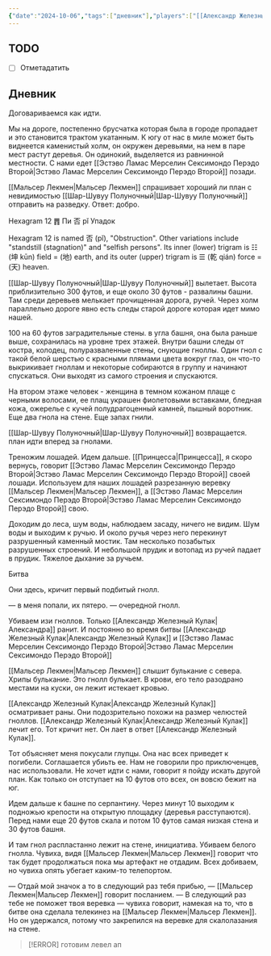 ```yaml
---
{"date":"2024-10-06","tags":["дневник"],"players":["[[Александр Железный Кулак\|Александр Железный Кулак]]"],"campaign":"Школа приключенцев Безелота. Переплетенные судьбы","world-date":null,"world-time-start":null,"dg-publish":true,"previous-session":"[[29 сентября 2024]]","next-session":"[[13 октября 2024]]","permalink":"/6-oktyabrya-2024/","dgPassFrontmatter":true}
---
```



## TODO
- [ ] Отметадатить

## Дневник
Договариваемся как идти.

Мы на дороге, постепенно брусчатка которая была в городе пропадает и это становится трактом укатанным. К югу от нас в миле может быть виднеется каменистый холм, он окружен деревьями, на нем в паре мест растут деревья. Он одинокий, выделяется из равнинной местности. С нами едет [[Эстэво Ламас Мерселин Сексимондо Перэдо Второй\|Эстэво Ламас Мерселин Сексимондо Перэдо Второй]] позади. 


[[Мальсер Лекмен\|Мальсер Лекмен]] спрашивает хороший ли план с невидимостью [[Шар-Шувуу Полуночный\|Шар-Шувуу Полуночный]] отправить на разведку. Ответ: добро. 

Hexagram 12 ䷋ Пи 否 pǐ Упадок  
  
Hexagram 12 is named 否 (pǐ), "Obstruction". Other variations include "standstill (stagnation)" and "selfish persons". Its inner (lower) trigram is ☷ (坤 kūn) field = (地) earth, and its outer (upper) trigram is ☰ (乾 qián) force = (天) heaven.

[[Шар-Шувуу Полуночный\|Шар-Шувуу Полуночный]] вылетает. Высота приблизительно 300 футов, и еще около 30 футов - развалины башни. Там среди деревьев мелькает прочищенная дорога, ручей. Через холм параллельно дороге явно есть следы старой дороге которая идет мимо нашей.

100 на 60 футов заградительные стены. в угла башня, она была раньше выше, сохранилась на уровне трех этажей. Внутри башни следы от костра, колодец, полуразваленные стены, снующие гноллы. Один гнол с такой белой шерстью с красными плямами цвета вокруг глаз, он что-то выкрикивает гноллам и некоторые собираются в группу и начинают спускаться. Они выходят из самого строения и спускаются. 

На втором этаже человек - женщина в темном кожаном плаще с черными волосами, ее плащ украшен фиолетовыми вставками, бледная кожа, ожерелье с кучей полудрагоценный камней, пышный воротник. Еще два гнола на стене.  Еще запах гнили.

[[Шар-Шувуу Полуночный\|Шар-Шувуу Полуночный]] возвращается. план идти вперед за гнолами.

Треножим лошадей. Идем дальше. [[Принцесса\|Принцесса]], я скоро вернусь, говорит [[Эстэво Ламас Мерселин Сексимондо Перэдо Второй\|Эстэво Ламас Мерселин Сексимондо Перэдо Второй]] своей лошади. Используем для наших лошадей разрезанную веревку [[Мальсер Лекмен\|Мальсер Лекмен]], а [[Эстэво Ламас Мерселин Сексимондо Перэдо Второй\|Эстэво Ламас Мерселин Сексимондо Перэдо Второй]] свою. 

Доходим до леса, шум воды, наблюдаем засаду, ничего не видим. Шум воды и выходим к ручью. И около ручья через него перекинут разрушенный каменный мостик. Там несколько позабытых разрушенных строений. И небольшой прудик и вотопад из ручей падает в прудик. Тяжелое дыхание за ручьем. 

Битва

Они здесь, кричит первый подбитый гнолл. 

— в меня попали, их пятеро. — очередной гнолл.

Убиваем изи гноллов. Только [[Александр Железный Кулак\|Александра]] ранит. И постоянно во время битвы [[Александр Железный Кулак\|Александр Железный Кулак]] и [[Эстэво Ламас Мерселин Сексимондо Перэдо Второй\|Эстэво Ламас Мерселин Сексимондо Перэдо Второй]] 

[[Мальсер Лекмен\|Мальсер Лекмен]] слышит булькание с севера. Хрипы булькание. Это гнолл булькает. В крови, его тело разодрано местами на куски, он лежит истекает кровью. 

[[Александр Железный Кулак\|Александр Железный Кулак]] осматривает раны. Они подозрительно похожи на размер челюстей гноллов. [[Александр Железный Кулак\|Александр Железный Кулак]] лечит его. Тот кричит нет. Он лает в ответ [[Александр Железный Кулак]].

Тот объясняет меня покусали глупцы. Она нас всех приведет к погибели. Соглашается убиьть ее. Нам не говорили про приключенцев, нас использовали. Не хочет идти с нами, говорит я пойду искать другой план. Как только он отступает на 10 футов ото всех, он вовсю бежит на юг.

Идем дальше к башне по серпантину. Через минут 10 выходим к подножью крепости на открытую площадку (деревья расступаются). Перед нами еще 20 футов скала и потом 10 футов самая низкая стена и 30 футов башня. 

И там гнол распластанно лежит на стене, инициатива. 
Убиваем белого гнолла.
Чувиха, видя [[Мальсер Лекмен\|Мальсер Лекмен]] говорит что так будет продолжаться пока мы артефакт не отдадим.
Всех добиваем, но чувиха опять убегает каким-то телепортом. 


— Отдай мой значок а то в следующий раз тебя прибью, — [[Мальсер Лекмен\|Мальсер Лекмен]] говорит посланием.
— В следующий раз тебе не поможет твоя веревка — чувиха говорит, намекая на то, что в битве она сделала телекинез на [[Мальсер Лекмен\|Мальсер Лекмен]]. Но он удержался, потому что закрепился на веревке для скалолазания на стене.

> [!ERROR] готовим левел ап